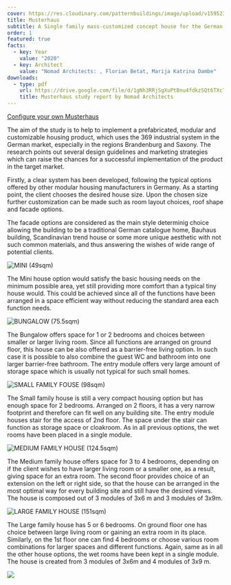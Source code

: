 ```yaml
---
cover: https://res.cloudinary.com/patternbuildings/image/upload/v1595232969/projects/musterhaus/rendering_6_j2y4pb.jpg
title: Musterhaus
subtitle: A Single family mass-customized concept house for the German market
order: 1
featured: true
facts:
  - key: Year
    value: "2020"
  - key: Architect
    value: "Nomad Architects: , Florian Betat, Marija Katrina Dambe"
downloads:
  - type: pdf
    url: https://drive.google.com/file/d/1gNh3RRjSgXuPtBnu4fdkzSQt6TXcTNYm/view?usp=sharing
    title: Musterhaus study report by Nomad Architects
---
```

[Configure your own Musterhaus](https://configurator.creatomus.com/project/musterhaus)

The aim of the study is to help to implement a prefabricated, modular and customizable housing product, which uses the 369 industrial system in the German market, especially in the regions Brandenburg and Saxony. The research points out several design guidelines and marketing strategies which can raise the chances for a successful implementation of the product in the target market.

Firstly, a clear system has been developed, following the typical options offered by other modular housing manufacturers in Germany. As a starting point, the client chooses the desired house size. Upon the chosen size further customization can be made such as room layout choices, roof shape and facade options.

The facade options are considered as the main style determinig choice allowing the building to be a traditional German catalogue home, Bauhaus building, Scandinavian trend house or some more unique aesthetic with not such common materials, and thus answering the wishes of wide range of potential clients.

![](https://res.cloudinary.com/patternbuildings/image/upload/v1595232969/projects/musterhaus/rendering_1_gawijm.jpg "MINI (49sqm)")

The Mini house option would satisfy the basic housing needs on the minimum possible area, yet still providing more comfort than a typical tiny house would. This could be achieved since all of the functions have been arranged in a space efficient way without reducing the standard area each function needs.

![](https://res.cloudinary.com/patternbuildings/image/upload/v1595232969/projects/musterhaus/rendering_2_udqpn2.jpg "BUNGALOW (75.5sqm)")

The Bungalow offers space for 1 or 2 bedrooms and choices between smaller or larger living room. Since all functions are arranged on ground floor, this house can be also offered as a barrier-free living option. In such case it is possible to also combine the guest WC and bathroom into one larger barrier-free bathroom. The entry module offers very large amount of storage space which is usually not typical for such small homes.

![](https://res.cloudinary.com/patternbuildings/image/upload/v1595232969/projects/musterhaus/rendering_3_rkplwz.jpg "SMALL FAMILY FOUSE (98sqm)")

The Small family house is still a very compact housing option but has enough space for 2 bedrooms. Arranged on 2 floors, it has a very narrow footprint and therefore can fit well on any building site. The entry module houses stair for the access of 2nd floor. The space under the stair can function as storage space or cloakroom. As in all previous options, the wet rooms have been placed in a single module.

![](https://res.cloudinary.com/patternbuildings/image/upload/v1595232969/projects/musterhaus/rendering_4_yn50ew.jpg "MEDIUM FAMILY HOUSE (124.5sqm)")

The Medium family house offers space for 3 to 4 bedrooms, depending on if the client wishes to have larger living room or a smaller one, as a result, giving space for an extra room. The second floor provides choice of an extension on the left or right side, so that the house can be arranged in the most optimal way for every building site and still have the desired views. The house is composed out of 3 modules of 3x6 m and 3 modules of 3x9m.

![](https://res.cloudinary.com/patternbuildings/image/upload/v1595232969/projects/musterhaus/rendering_5_t6vhm9.jpg "LARGE FAMILY HOUSE (151sqm)")

The Large family house has 5 or 6 bedrooms. On ground floor one has choice between large living room or gaining an extra room in its place. Similarly, on the 1st floor one can find 4 bedrooms or choose various room combinations for larger spaces and different functions. Again, same as in all the other house options, the wet rooms have been kept in a single module. The house is created from 3 modules of 3x6m and 4 modules of 3x9 m.

![](https://res.cloudinary.com/patternbuildings/image/upload/v1595232969/projects/musterhaus/rendering_7_vwykgc.jpg)